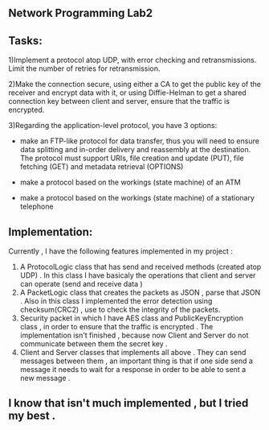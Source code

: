 ## Network Programming Lab2

## Tasks:
1)Implement a protocol atop UDP, with error checking and retransmissions. Limit the number of retries for retransmission.

2)Make the connection secure, using either a CA to get the public key of the receiver and encrypt data with it, or using Diffie-Helman to get a shared connection key between client and server, ensure that the traffic is encrypted.

3)Regarding the application-level protocol, you have 3 options:

  - make an FTP-like protocol for data transfer, thus you will need to ensure data splitting and in-order delivery and reassembly at the destination. The protocol must support URIs, file creation and update (PUT), file fetching (GET) and metadata retrieval (OPTIONS)
  
  - make a protocol based on the workings (state machine) of an ATM
  
  - make a protocol based on the workings (state machine) of a stationary telephone
  
 ## Implementation:

Currently , I have the following features implemented in my project :
1. A ProtocolLogic class that has send and received methods (created atop UDP) . In this class I have basicaly the operations that client and server can operate (send and receive data )
2. A PacketLogic class that creates the packets as JSON , parse that JSON . Also in this class I implemented the error detection using checksum(CRC2) , use to check the integrity of the packets.
3. Security packet in which I have AES class and PublicKeyEncryption class , in order to ensure that the traffic is encrypted . The implementation isn't finished , because now Client and Server do not communicate between them the secret key .
4. Client and Server classes that implements all above . They can send messages between them , an important thing is that if one side send a message it needs to wait for a response in order to be able to sent a new message .

## I know that isn't much implemented , but I tried my best .

